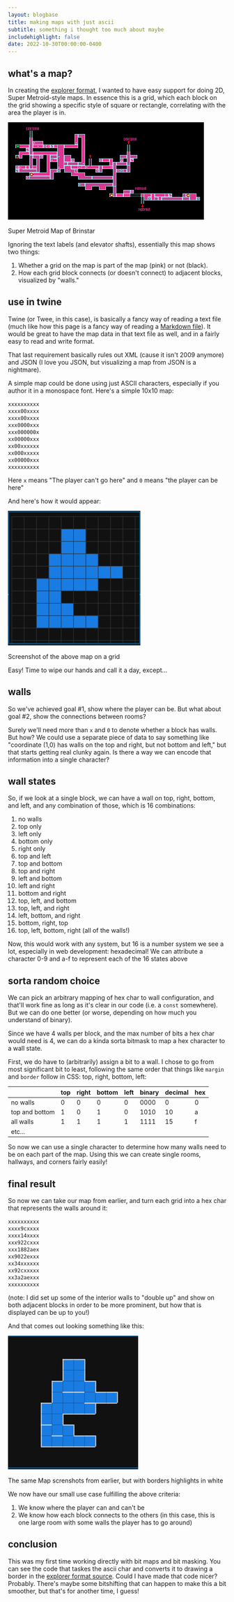 ```yaml
---
layout: blogbase
title: making maps with just ascii
subtitle: something i thought too much about maybe
includehighlight: false
date: 2022-10-30T00:00:00-0400
---
```


## what's a map?

In creating the [explorer format](/blog/creating-twine-format), I wanted to have easy support for doing 2D, Super Metroid-style maps. In essence this is a grid, which each block on the grid showing a specific style of square or rectangle, correlating with the area the player is in.

<p class="img"><img src="/blog/images/retropixel-net-brinstar.gif" alt="Super Metroid Map of Brinstar" /></p>
<p class="caption">Super Metroid Map of Brinstar</p>

Ignoring the text labels (and elevator shafts), essentially this map shows two things:

1. Whether a grid on the map is part of the map (pink) or not (black).
2. How each grid block connects (or doesn't connect) to adjacent blocks, visualized by "walls."

## use in twine

Twine (or Twee, in this case), is basically a fancy way of reading a text file (much like how this page is a fancy way of reading a [Markdown file](https://github.com/washingtonsteven/the-website/blob/main/blog/making-ascii-maps.md)). It would be great to have the map data in that text file as well, and in a fairly easy to read and write format.

That last requirement basically rules out XML (cause it isn't 2009 anymore) and JSON (I love you JSON, but visualizing a map from JSON is a nightmare).

A simple map could be done using just ASCII characters, especially if you author it in a monospace font. Here's a simple 10x10 map:

```
xxxxxxxxxx
xxxx00xxxx
xxxx00xxxx
xxx0000xxx
xxx000000x
xx00000xxx
xx00xxxxxx
xx000xxxxx
xx00000xxx
xxxxxxxxxx
```

Here `x` means "The player can't go here" and `0` means "the player can be here"

And here's how it would appear:

<p class="img"><img src="/blog/images/map-screenshot.png" alt="Screenshot of the above map on a grid" /></p>
<p class="caption">Screenshot of the above map on a grid</p>

Easy! Time to wipe our hands and call it a day, except...

## walls

So we've achieved goal #1, show where the player can be. But what about goal #2, show the connections between rooms?

Surely we'll need more than `x` and `0` to denote whether a block has walls. But how? We could use a separate piece of data to say something like "coordinate (1,0) has walls on the top and right, but not bottom and left," but that starts getting real clunky again. Is there a way we can encode that information into a single character?

## wall states

So, if we look at a single block, we can have a wall on top, right, bottom, and left, and any combination of those, which is 16 combinations:

1. no walls
2. top only
3. left only
4. bottom only
5. right only
6. top and left
7. top and bottom
8. top and right
9. left and bottom
10. left and right
11. bottom and right
12. top, left, and bottom
13. top, left, and right
14. left, bottom, and right
15. bottom, right, top
16. top, left, bottom, right (all of the walls!)

Now, this would work with any system, but 16 is a number system we see a lot, especially in web development: hexadecimal! We can attribute a character 0-9 and a-f to represent each of the 16 states above

## sorta random choice

We can pick an arbitrary mapping of hex char to wall configuration, and that'll work fine as long as it's clear in our code (i.e. a `const` somewhere). But we can do one better (or worse, depending on how much you understand of binary).

Since we have 4 walls per block, and the max number of bits a hex char would need is 4, we can do a kinda sorta bitmask to map a hex character to a wall state.

First, we do have to (arbitrarily) assign a bit to a wall. I chose to go from most significant bit to least, following the same order that things like `margin` and `border` follow in CSS: top, right, bottom, left:


|                | top | right | bottom | left | binary | decimal | hex |
| -------------- | --- | ----- | ------ | ---- | ------ | ------- | --- |
| no walls       |  0  |   0   |   0    |  0   |  0000  |    0    |  0  |
| top and bottom |  1  |   0   |   1    |  0   |  1010  |   10    |  a  |
| all walls      |  1  |   1   |   1    |  1   |  1111  |   15    |  f  |
| etc...         |     |       |        |      |        |         |     |

So now we can use a single character to determine how many walls need to be on each part of the map. Using this we can create single rooms, hallways, and corners fairly easily!

## final result

So now we can take our map from earlier, and turn each grid into a hex char that represents the walls around it:

```
xxxxxxxxxx
xxxx9cxxxx
xxxx14xxxx
xxx922cxxx
xxx1882aex
xx9022exxx
xx34xxxxxx
xx92cxxxxx
xx3a2aexxx
xxxxxxxxxx
```
(note: I did set up some of the interior walls to "double up" and show on both adjacent blocks in order to be more prominent, but how that is displayed can be up to you!)

And that comes out looking something like this:

<p class="img"><img src="/blog/images/mapwalls-screenshot.png" alt="The same Map screnshots from earlier, but with borders highlights in white"></p>
<p class="caption">The same Map screnshots from earlier, but with borders highlights in white</p>

We now have our small use case fulfilling the above criteria:

1. We know where the player can and can't be
2. We know how each block connects to the others (in this case, this is one large room with some walls the player has to go around)

## conclusion

This was my first time working directly with bit maps and bit masking. You can see the code that taskes the ascii char and converts it to drawing a border in the [explorer format source](https://github.com/washingtonsteven/explorer-format/blob/main/src/CanvasMap.ts#L334-L385). Could I have made that code nicer? Probably. There's maybe some bitshifting that can happen to make this a bit smoother, but that's for another time, I guess!
